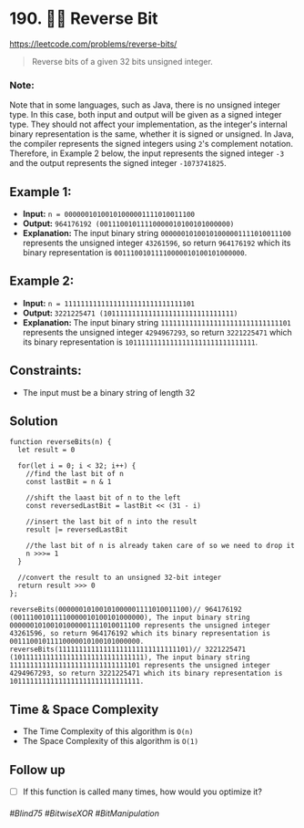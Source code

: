 # 190. 👩‍🦯 Reverse Bit
https://leetcode.com/problems/reverse-bits/

> Reverse bits of a given 32 bits unsigned integer.

### Note:

Note that in some languages, such as Java, there is no unsigned integer type. In this case, both input and output will be given as a signed integer type. They should not affect your implementation, as the integer's internal binary representation is the same, whether it is signed or unsigned.
In Java, the compiler represents the signed integers using `2`'s complement notation. Therefore, in Example 2 below, the input represents the signed integer `-3` and the output represents the signed integer `-1073741825`.
 

## Example 1:
- <b>Input:</b> `n = 00000010100101000001111010011100`
- <b>Output:</b> `964176192 (00111001011110000010100101000000)`
- <b>Explanation: </b> The input binary string `00000010100101000001111010011100` represents the unsigned integer `43261596`, so return `964176192` which its binary representation is `00111001011110000010100101000000`.

## Example 2:
- <b>Input:</b> `n = 11111111111111111111111111111101`
- <b>Output: </b> `3221225471 (10111111111111111111111111111111)`
- <b>Explanation: </b> The input binary string `11111111111111111111111111111101` represents the unsigned integer `4294967293`, so return `3221225471` which its binary representation is `10111111111111111111111111111111`.

## Constraints:
- The input must be a binary string of length 32
## Solution 
````
function reverseBits(n) {
  let result = 0
  
  for(let i = 0; i < 32; i++) {
    //find the last bit of n
    const lastBit = n & 1
    
    //shift the laast bit of n to the left
    const reversedLastBit = lastBit << (31 - i)
    
    //insert the last bit of n into the result
    result |= reversedLastBit
    
    //the last bit of n is already taken care of so we need to drop it
    n >>>= 1
  }
  
  //convert the result to an unsigned 32-bit integer
  return result >>> 0
};

reverseBits(00000010100101000001111010011100)// 964176192 (00111001011110000010100101000000), The input binary string 00000010100101000001111010011100 represents the unsigned integer 43261596, so return 964176192 which its binary representation is 00111001011110000010100101000000.
reverseBits(11111111111111111111111111111101)// 3221225471 (10111111111111111111111111111111), The input binary string 11111111111111111111111111111101 represents the unsigned integer 4294967293, so return 3221225471 which its binary representation is 10111111111111111111111111111111.
````
## Time & Space Complexity
- The Time Complexity of this algorithm is `O(n)`
- The Space Complexity of this algorithm is `O(1)`

## Follow up 
- [ ] If this function is called many times, how would you optimize it?


###### #Blind75 #BitwiseXOR #BitManipulation
